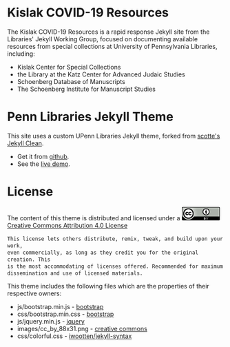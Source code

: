 Kislak COVID-19 Resources
============

The Kislak COVID-19 Resources is a rapid response Jekyll site from the Libraries' Jekyll Working Group, focused on documenting available resources from special collections at University of Pennsylvania Libraries, including:
* Kislak Center for Special Collections</li>
* the Library at the Katz Center for Advanced Judaic Studies</li> 
* Schoenberg Database of Manuscripts</li>
* The Schoenberg Institute for Manuscript Studies</li>

Penn Libraries Jekyll Theme
============

This site uses a custom UPenn Libraries Jekyll theme, forked from [scotte's Jekyll Clean](https://github.com/scotte/jekyll-clean).
* Get it from [github](https://github.com/KislakCenter/penn-libraries-jekyll-theme).
* See the [live demo](https://kislakcenter.github.io/penn-libraries-jekyll-theme/).

License
=======

The content of this theme is distributed and licensed under a
![License Badge](/images/cc_by_88x31.png)
[Creative Commons Attribution 4.0 License](https://creativecommons.org/licenses/by/4.0/legalcode)

    This license lets others distribute, remix, tweak, and build upon your work,
    even commercially, as long as they credit you for the original creation. This
    is the most accommodating of licenses offered. Recommended for maximum
    dissemination and use of licensed materials.

This theme includes the following files which are the properties of their respective owners:

* js/bootstrap.min.js - [bootstrap](http://getbootstrap.com)
* css/bootstrap.min.css - [bootstrap](http://getbootstrap.com)
* js/jquery.min.js - [jquery](https://jquery.com)
* images/cc_by_88x31.png - [creative commons](https://creativecommons.org)
* css/colorful.css - [iwootten/jekyll-syntax](https://github.com/iwootten/jekyll-syntax)
